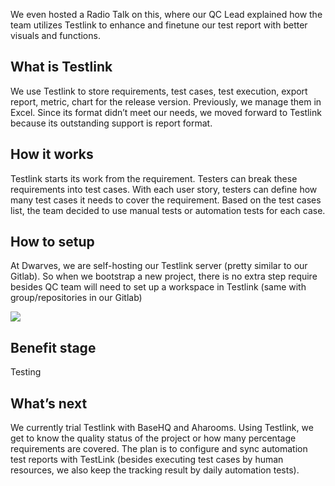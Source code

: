 We even hosted a Radio Talk on this, where our QC Lead explained how the team utilizes Testlink to enhance and finetune our test report with better visuals and functions.

## What is Testlink
We use Testlink to store requirements, test cases, test execution, export report, metric, chart for the release version. Previously, we manage them in Excel. Since its format didn’t meet our needs, we moved forward to Testlink because its outstanding support is report format.

## How it works
Testlink starts its work from the requirement. Testers can break these requirements into test cases. With each user story, testers can define how many test cases it needs to cover the requirement. Based on the test cases list, the team decided to use manual tests or automation tests for each case.

## How to setup
At Dwarves, we are self-hosting our Testlink server (pretty similar to our Gitlab). So when we bootstrap a new project, there is no extra step require besides QC team will need to set up a workspace in Testlink (same with group/repositories in our Gitlab)

![](https://i.imgur.com/sk4hTPv.png)

## Benefit stage
Testing

## What’s next
We currently trial Testlink with BaseHQ and Aharooms. Using Testlink, we get to know the quality status of the project or how many percentage requirements are covered. The plan is to configure and sync automation test reports with TestLink (besides executing test cases by human resources, we also keep the tracking result by daily automation tests).